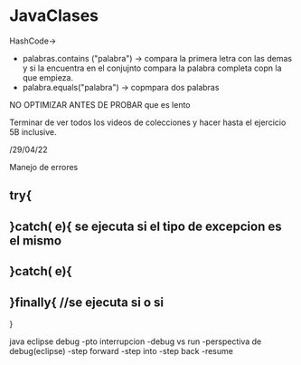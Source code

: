 # JavaClases

HashCode->
* palabras.contains ("palabra") -> compara la primera letra con las demas y si la encuentra en el conjujnto compara la palabra completa copn la que empieza.
* palabra.equals("palabra") -> copmpara dos palabras

NO OPTIMIZAR ANTES DE PROBAR que es lento

Terminar de ver todos los videos de colecciones y hacer hasta el ejercicio 5B inclusive.

/29/04/22


Manejo de errores

try{
-
}catch(<type1> e){ se ejecuta si el tipo de excepcion es el mismo
-
}catch(<type2> e){
-
}finally{ //se ejecuta si o si
- 
}


java eclipse debug
-pto interrupcion
-debug vs run
-perspectiva de debug(eclipse)
-step forward
-step into
-step back
-resume
